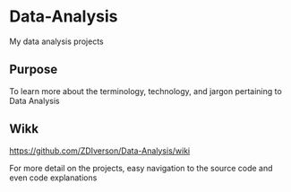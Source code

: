 # Data-Analysis
My data analysis projects


## Purpose
To learn more about the terminology, technology, and jargon pertaining to Data Analysis

## Wikk
https://github.com/ZDIverson/Data-Analysis/wiki

For more detail on the projects, easy navigation to the source code and even code explanations

